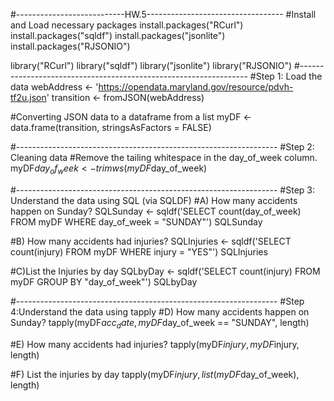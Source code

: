 #---------------------------HW.5----------------------------------
#Install and Load necessary packages
install.packages("RCurl")
install.packages("sqldf")
install.packages("jsonlite")
install.packages("RJSONIO")

library("RCurl")
library("sqldf")
library("jsonlite")
library("RJSONIO")
#-----------------------------------------------------------------
#Step 1: Load the data
webAddress <- 'https://opendata.maryland.gov/resource/pdvh-tf2u.json'
transition <- fromJSON(webAddress)

#Converting JSON data to a dataframe from a list
myDF <- data.frame(transition, stringsAsFactors = FALSE)

#-----------------------------------------------------------------
#Step 2: Cleaning data
#Remove the tailing whitespace in the day_of_week column.
myDF$day_of_week <- trimws(myDF$day_of_week)

#-----------------------------------------------------------------
#Step 3: Understand the data using SQL (via SQLDF)
#A) How many accidents happen on Sunday?
SQLSunday <- sqldf('SELECT count(day_of_week) FROM myDF WHERE day_of_week = "SUNDAY"')
SQLSunday

#B) How many accidents had injuries?
SQLInjuries <- sqldf('SELECT count(injury) FROM myDF WHERE injury = "YES"')
SQLInjuries

#C)List the Injuries by day
SQLbyDay <- sqldf('SELECT count(injury) FROM myDF GROUP BY "day_of_week"')
SQLbyDay

#-----------------------------------------------------------------
#Step 4:Understand the data using tapply
#D) How many accidents happen on Sunday?
tapply(myDF$acc_date,myDF$day_of_week == "SUNDAY", length)

#E) How many accidents had injuries?
tapply(myDF$injury, myDF$injury, length)

#F) List the injuries by day
tapply(myDF$injury, list(myDF$day_of_week), length)
